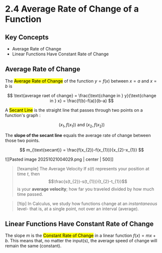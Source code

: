 # 2.4 Average Rate of Change of a Function

## Key Concepts

- Average Rate of Change
- Linear Functions Have Constant Rate of Change

## Average Rate of Change

The <mark class="hltr-trippy">Average Rate of Change</mark> of the function $y=f(x)$ between $x=a$ and $x=b$ is

$$
\text{average raet of change} = \frac{\text{change in } y}{\text{change in } x} = \frac{f(b)-f(a)}{b-a}
$$

A <mark class="hltr-trippy">Secant Line</mark> is the straight line that passes through two points on a function's graph :

$$
(x_{1},f(x_{1})) \text{ and } (x_{2},f(x_{2}))
$$

The **slope of the secant line** equals the average rate of change between those two points.

$$
m_{\text{secant}} = \frac{f(x_{2})-f(x_{1})}{x_{2}-x_{1}}
$$

![[Pasted image 20251021004029.png | center | 500]]

> [!example] The Average Velocity
> If $s(t)$ represents your position at time $t$, then $$\frac{s(t_{2})-s(t_{1})}{t_{2}-t_{1}}$$ is your **average velocity**; how far you traveled divided by how much time passed.

> [!tip] In Calculus, we study how functions change at an *instantaneous* level- that is, at a single point, not over an interval (average).


## Linear Functions Have Constant Rate of Change

The slope $m$ is the <mark class="hltr-trippy">Constant Rate of Change</mark> in a linear function $f(x)=mx+b$. This means that, no matter the input(s), the average speed of change will remain the same (constant).

